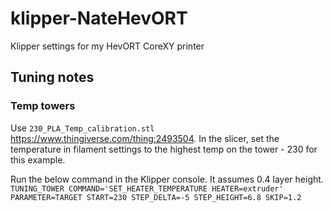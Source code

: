 # klipper-NateHevORT
Klipper settings for my HevORT CoreXY printer

## Tuning notes

### Temp towers
Use `230_PLA_Temp_calibration.stl` https://www.thingiverse.com/thing:2493504. In the slicer, set the temperature in filament settings to the highest temp on the tower - 230 for this example.

Run the below command in the Klipper console. It assumes 0.4 layer height.
`TUNING_TOWER COMMAND='SET_HEATER_TEMPERATURE HEATER=extruder' PARAMETER=TARGET START=230 STEP_DELTA=-5 STEP_HEIGHT=6.8 SKIP=1.2`
